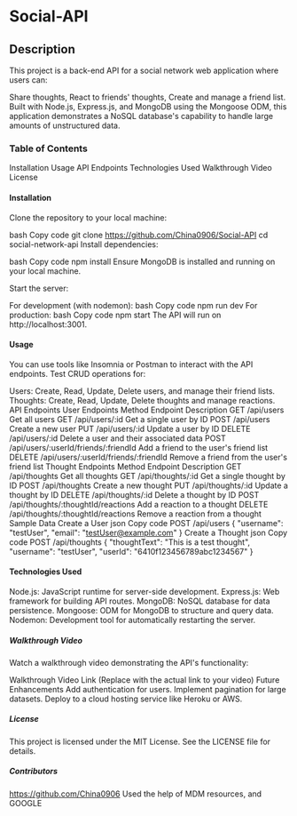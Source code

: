 # Social-API

## Description
This project is a back-end API for a social network web application where users can:

Share thoughts,
React to friends' thoughts,
Create and manage a friend list.
Built with Node.js, Express.js, and MongoDB using the Mongoose ODM, this application demonstrates a NoSQL database's capability to handle large amounts of unstructured data.

### Table of Contents
Installation
Usage
API Endpoints
Technologies Used
Walkthrough Video
License

#### Installation
Clone the repository to your local machine:

bash
Copy code
git clone https://github.com/China0906/Social-API
cd social-network-api
Install dependencies:

bash
Copy code
npm install
Ensure MongoDB is installed and running on your local machine.

Start the server:

For development (with nodemon):
bash
Copy code
npm run dev
For production:
bash
Copy code
npm start
The API will run on http://localhost:3001.

#### Usage
You can use tools like Insomnia or Postman to interact with the API endpoints. Test CRUD operations for:

Users: Create, Read, Update, Delete users, and manage their friend lists.
Thoughts: Create, Read, Update, Delete thoughts and manage reactions.
API Endpoints
User Endpoints
Method	Endpoint	Description
GET	/api/users	Get all users
GET	/api/users/:id	Get a single user by ID
POST	/api/users	Create a new user
PUT	/api/users/:id	Update a user by ID
DELETE	/api/users/:id	Delete a user and their associated data
POST	/api/users/:userId/friends/:friendId	Add a friend to the user's friend list
DELETE	/api/users/:userId/friends/:friendId	Remove a friend from the user's friend list
Thought Endpoints
Method	Endpoint	Description
GET	/api/thoughts	Get all thoughts
GET	/api/thoughts/:id	Get a single thought by ID
POST	/api/thoughts	Create a new thought
PUT	/api/thoughts/:id	Update a thought by ID
DELETE	/api/thoughts/:id	Delete a thought by ID
POST	/api/thoughts/:thoughtId/reactions	Add a reaction to a thought
DELETE	/api/thoughts/:thoughtId/reactions	Remove a reaction from a thought
Sample Data
Create a User
json
Copy code
POST /api/users
{
  "username": "testUser",
  "email": "testUser@example.com"
}
Create a Thought
json
Copy code
POST /api/thoughts
{
  "thoughtText": "This is a test thought",
  "username": "testUser",
  "userId": "6410f123456789abc1234567"
}
#### Technologies Used
Node.js: JavaScript runtime for server-side development.
Express.js: Web framework for building API routes.
MongoDB: NoSQL database for data persistence.
Mongoose: ODM for MongoDB to structure and query data.
Nodemon: Development tool for automatically restarting the server.
##### Walkthrough Video
Watch a walkthrough video demonstrating the API's functionality:

Walkthrough Video Link (Replace with the actual link to your video)
Future Enhancements
Add authentication for users.
Implement pagination for large datasets.
Deploy to a cloud hosting service like Heroku or AWS.
##### License
This project is licensed under the MIT License. See the LICENSE file for details.

##### Contributors
https://github.com/China0906
Used the help of MDM resources, and GOOGLE